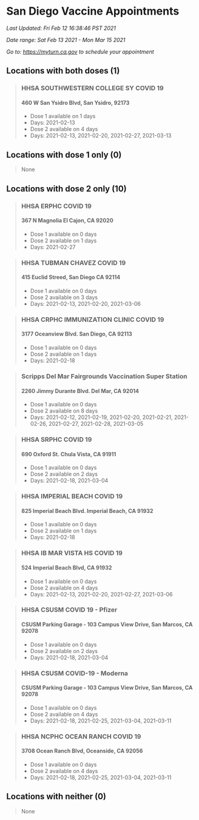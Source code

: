# San Diego Vaccine Appointments
*Last Updated: Fri Feb 12 16:38:46 PST 2021*

*Date range: Sat Feb 13 2021 - Mon Mar 15 2021*

*Go to: <https://myturn.ca.gov> to schedule your appointment*


## Locations with both doses (1)

>### HHSA SOUTHWESTERN COLLEGE SY COVID 19
>#### 460 W San Ysidro Blvd, San Ysidro, 92173
>- Dose 1 available on 1 days
>  - Days: 2021-02-13
>- Dose 2 available on 4 days
>  - Days: 2021-02-13, 2021-02-20, 2021-02-27, 2021-03-13

## Locations with dose 1 only (0)

>None

## Locations with dose 2 only (10)

>### HHSA ERPHC COVID 19
>#### 367 N Magnolia El Cajon, CA 92020
>- Dose 1 available on 0 days
>- Dose 2 available on 1 days
>  - Days: 2021-02-27

>### HHSA TUBMAN CHAVEZ COVID 19
>#### 415 Euclid Streed, San Diego CA 92114
>- Dose 1 available on 0 days
>- Dose 2 available on 3 days
>  - Days: 2021-02-13, 2021-02-20, 2021-03-06

>### HHSA CRPHC IMMUNIZATION CLINIC COVID 19
>#### 3177 Oceanview Blvd. San Diego, CA 92113
>- Dose 1 available on 0 days
>- Dose 2 available on 1 days
>  - Days: 2021-02-18

>### Scripps Del Mar Fairgrounds Vaccination Super Station
>#### 2260 Jimmy Durante Blvd.  Del Mar, CA 92014
>- Dose 1 available on 0 days
>- Dose 2 available on 8 days
>  - Days: 2021-02-12, 2021-02-19, 2021-02-20, 2021-02-21, 2021-02-26, 2021-02-27, 2021-02-28, 2021-03-05

>### HHSA SRPHC COVID 19
>#### 690 Oxford St. Chula Vista, CA 91911
>- Dose 1 available on 0 days
>- Dose 2 available on 2 days
>  - Days: 2021-02-18, 2021-03-04

>### HHSA IMPERIAL BEACH COVID 19
>#### 825 Imperial Beach Blvd. Imperial Beach, CA 91932
>- Dose 1 available on 0 days
>- Dose 2 available on 1 days
>  - Days: 2021-02-18

>### HHSA IB MAR VISTA HS COVID 19
>#### 524 Imperial Beach Blvd, CA 91932
>- Dose 1 available on 0 days
>- Dose 2 available on 4 days
>  - Days: 2021-02-13, 2021-02-20, 2021-02-27, 2021-03-06

>### HHSA CSUSM COVID 19 - Pfizer
>#### CSUSM Parking Garage - 103 Campus View Drive, San Marcos, CA 92078
>- Dose 1 available on 0 days
>- Dose 2 available on 2 days
>  - Days: 2021-02-18, 2021-03-04

>### HHSA CSUSM COVID-19 - Moderna
>#### CSUSM Parking Garage - 103 Campus View Drive, San Marcos, CA 92078
>- Dose 1 available on 0 days
>- Dose 2 available on 4 days
>  - Days: 2021-02-18, 2021-02-25, 2021-03-04, 2021-03-11

>### HHSA NCPHC OCEAN RANCH COVID 19
>#### 3708 Ocean Ranch Blvd, Oceanside, CA 92056
>- Dose 1 available on 0 days
>- Dose 2 available on 4 days
>  - Days: 2021-02-18, 2021-02-25, 2021-03-04, 2021-03-11

## Locations with neither (0)

>None

